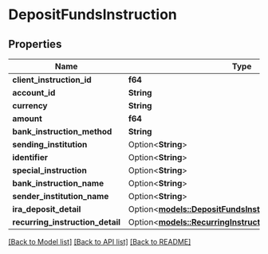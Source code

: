 # DepositFundsInstruction

## Properties

Name | Type | Description | Notes
------------ | ------------- | ------------- | -------------
**client_instruction_id** | **f64** |  |
**account_id** | **String** |  |
**currency** | **String** |  |
**amount** | **f64** |  |
**bank_instruction_method** | **String** |  |
**sending_institution** | Option<**String**> |  | [optional]
**identifier** | Option<**String**> |  | [optional]
**special_instruction** | Option<**String**> |  | [optional]
**bank_instruction_name** | Option<**String**> |  | [optional]
**sender_institution_name** | Option<**String**> |  | [optional]
**ira_deposit_detail** | Option<[**models::DepositFundsInstructionIraDepositDetail**](DepositFundsInstruction_iraDepositDetail.md)> |  | [optional]
**recurring_instruction_detail** | Option<[**models::RecurringInstructionDetail**](RecurringInstructionDetail.md)> |  | [optional]

[[Back to Model list]](../README.md#documentation-for-models) [[Back to API list]](../README.md#documentation-for-api-endpoints) [[Back to README]](../README.md)
